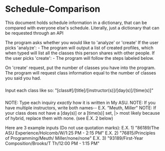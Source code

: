 # Schedule-Comparison
This document holds schedule information in a dictionary, that can be compared with everyone else's schedule.
Literally, just a dictionary that can be requested through an API


The program asks whether you would like to 'analyze' or 'create'
  If the user picks 'analyze':
    - The program will output a list of created profiles, 
      which when typed will list all the classes this person 
      shares with other people.
  If the user picks 'create':
    - The program will follow the steps labeled below.

On 'create' request, put the number of classes you have into the program.
The program will request class information equal to the number of classes you said you had.
###
Input each class like so: "[class#]/[title]/[instructor(s)]/[day(s)]/[time(s)]"
###
NOTE: Type each inquiry *exactly* how it is written in My ASU. 
NOTE: If you have multiple instructors, write both names-- E.X. "Meuth, Miller"
NOTE: If your class does not have a [day(s)] or a [time(s)] set, 
  |>  most likely because of hybrid, replace them with none. (see E.X. 2 below)

Here are 3 example inputs (Do not use quotation marks):
E.X. 1) "86189/The ASU Experience/Holcomb/W/1:25 PM - 2:15 PM"
E.X. 2) "76815/Principles of Programming/Meuth/ Miller/none/none"
E.X. 3) "93189/First-Year Composition/Brooks/T Th/12:00 PM - 1:15 PM"
